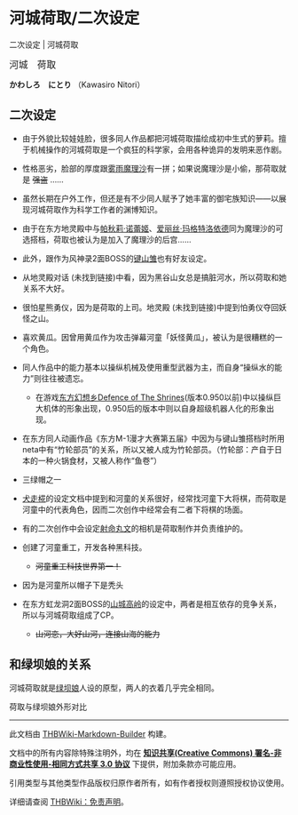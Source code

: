 # 河城荷取/二次设定

<!-- source html: G:\repos\THBWiki-Markdown-Builder\THBWikiMarkdown\Temp\main\b\b9\ns0%3A%E6%B2%B3%E5%9F%8E%E8%8D%B7%E5%8F%96%2F%E4%BA%8C%E6%AC%A1%E8%AE%BE%E5%AE%9A.html -->

二次设定 | 河城荷取

  
<big>河城　荷取</big>  

 **かわしろ　にとり** （Kawasiro Nitori）
  

## 二次设定
- 由于外貌比较娃娃脸，很多同人作品都把河城荷取描绘成初中生式的萝莉。擅于机械操作的河城荷取是一个疯狂的科学家，会用各种诡异的发明来恶作剧。
- 性格恶劣，脸部的厚度跟[雾雨魔理沙](./雾雨魔理沙.md)有一拼；如果说魔理沙是小偷，那荷取就是 ~~强盗~~ ……
- 虽然长期在户外工作，但还是有不少同人赋予了她丰富的御宅族知识——以展现河城荷取作为科学工作者的渊博知识。
- 由于在东方地灵殿中与[帕秋莉·诺蕾姬](./帕秋莉·诺蕾姬.md)、[爱丽丝·玛格特洛依德](./爱丽丝·玛格特洛依德.md)同为魔理沙的可选搭档，荷取也被认为是加入了魔理沙的后宫……
- 此外，跟作为风神录2面BOSS的[键山雏](./键山雏.md)也有好友设定。
- 从地灵殿对话 (未找到链接)中看，因为黑谷山女总是搞脏河水，所以荷取和她关系不大好。
- 很怕星熊勇仪，因为是荷取的上司。地灵殿 (未找到链接)中提到怕勇仪夺回妖怪之山。
- 喜欢黄瓜。因曾用黄瓜作为攻击弹幕河童「妖怪黄瓜」，被认为是很糟糕的一个角色。
- 同人作品中的能力基本以操纵机械及使用重型武器为主，而自身“操纵水的能力”则往往被遗忘。
  - 在游戏[东方幻想乡Defence of The Shrines](./东方幻想乡Defence_of_The_Shrines.md)(版本0.950以前)中以操纵巨大机体的形象出现，0.950后的版本中则以自身超级机器人化的形象出现。

- 在东方同人动画作品《东方M-1漫才大赛第五届》中因为与键山雏搭档时所用neta中有“竹轮部员”的关系，所以又被人成为竹轮部员。（竹轮部：产自于日本的一种火锅食材，又被人称作“鱼卷”）
- 三绿帽之一
- [犬走椛](./犬走椛.md)的设定文档中提到和河童的关系很好，经常找河童下大将棋，而荷取是河童中的代表角色，因而二次创作中经常会有二者下将棋的场面。
- 有的二次创作中会设定[射命丸文](./射命丸文.md)的相机是荷取制作并负责维护的。
- 创建了河童重工，开发各种黑科技。
  -  ~~河童重工科技世界第一！~~ 

- 因为是河童所以帽子下是秃头
- 在东方虹龙洞2面BOSS的[山城高岭](./山城高岭.md)的设定中，两者是相互依存的竞争关系，所以与河城荷取组成了CP。
  -  ~~山河恋，大好山河，连接山海的能力~~ 


## 和绿坝娘的关系
  
河城荷取就是[绿坝娘](https://zh.wikipedia.org/wiki/绿坝娘)人设的原型，两人的衣着几乎完全相同。
  

[](./文件-荷取与绿坝娘.jpg.md)  [](./文件-荷取与绿坝娘.jpg.md)荷取与绿坝娘外形对比




---

此文档由 [THBWiki-Markdown-Builder](https://github.com/Delsin-Yu/THBWiki-Markdown-Builder) 构建。

文档中的所有内容除特殊注明外，均在 [**知识共享(Creative Commons) 署名-非商业性使用-相同方式共享 3.0 协议**](https://creativecommons.org/licenses/by-sa/3.0/deed.zh-hans) 下提供，附加条款亦可能应用。

引用类型与其他类型作品版权归原作者所有，如有作者授权则遵照授权协议使用。

详细请查阅 [THBWiki：免责声明](https://thbwiki.cc/THBWiki:%E5%85%8D%E8%B4%A3%E5%A3%B0%E6%98%8E)。

